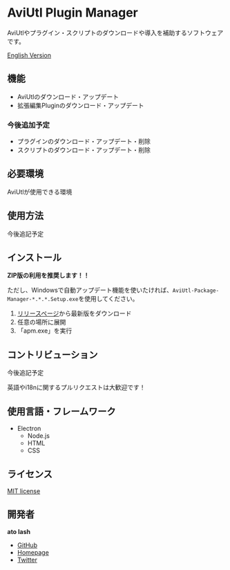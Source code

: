 # AviUtl Plugin Manager

AviUtlやプラグイン・スクリプトのダウンロードや導入を補助するソフトウェアです。

[English Version](./README.md)

<!-- ## 説明 -->

## 機能

- AviUtlのダウンロード・アップデート
- 拡張編集Pluginのダウンロード・アップデート

### 今後追加予定

- プラグインのダウンロード・アップデート・削除
- スクリプトのダウンロード・アップデート・削除

## 必要環境

AviUtlが使用できる環境

## 使用方法

今後追記予定

## インストール

**ZIP版の利用を推奨します！！**

ただし、Windowsで自動アップデート機能を使いたければ、`AviUtl-Package-Manager-*.*.*.Setup.exe`を使用してください。

1. [リリースページ](https://github.com/hal-shu-sato/apm/releases)から最新版をダウンロード
1. 任意の場所に展開
1. 「apm.exe」を実行

## コントリビューション

今後追記予定

英語やi18nに関するプルリクエストは大歓迎です！

## 使用言語・フレームワーク

- Electron
  - Node.js
  - HTML
  - CSS

## ライセンス

[MIT license](./LICENSE)

## 開発者

**ato lash**

- [GitHub](https://github.com/hal-shu-sato)
- [Homepage](http://halshusato.starfree.jp/)
- [Twitter](https://twitter.com/hal_shu_sato)
